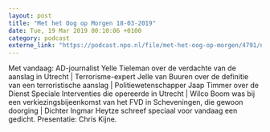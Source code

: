 ```yaml
---
layout: post
title: "Met het Oog op Morgen 18-03-2019"
date: Tue, 19 Mar 2019 00:10:06 +0100
category: podcast
externe_link: "https://podcast.npo.nl/file/met-het-oog-op-morgen/4791/nporadio1_met-het-oog-op-morgen_20190319_met-het-oog-op-morgen-18-03-2019_C30BD9.mp3"
---
```


Met vandaag: AD-journalist Yelle Tieleman over de verdachte van de aanslag in Utrecht | Terrorisme-expert Jelle van Buuren over de definitie van een terroristische aanslag | Politiewetenschapper Jaap Timmer over de Dienst Speciale Interventies die opereerde in Utrecht | Wilco Boom was bij een verkiezingsbijeenkomst van het FVD in Scheveningen, die gewoon doorging | Dichter Ingmar Heytze schreef speciaal voor vandaag een gedicht. Presentatie: Chris Kijne.
